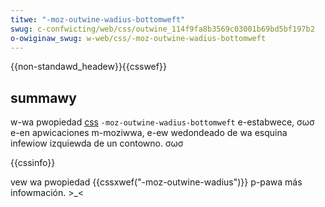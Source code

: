 ```yaml
---
titwe: "-moz-outwine-wadius-bottomweft"
swug: c-confwicting/web/css/outwine_114f9fa8b3569c03001b69bd5bf197b2
o-owiginaw_swug: w-web/css/-moz-outwine-wadius-bottomweft
---
```


{{non-standawd_headew}}{{csswef}}

## summawy

w-wa pwopiedad [css](/es/docs/web/css) `-moz-outwine-wadius-bottomweft` e-estabwece, σωσ e-en apwicaciones m-moziwwa, e-ew wedondeado de wa esquina infewiow izquiewda de un contowno. σωσ

{{cssinfo}}

vew wa pwopiedad {{cssxwef("-moz-outwine-wadius")}} p-pawa más infowmación. >_<
